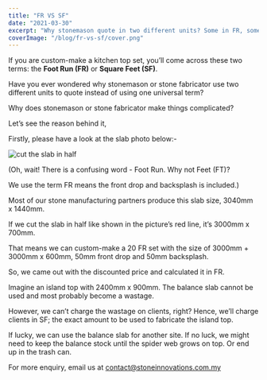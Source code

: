 ```yaml
---
title: "FR VS SF"
date: "2021-03-30"
excerpt: "Why stonemason quote in two different units? Some in FR, some in SF. Read this article to know the difference and the reason behind it."
coverImage: "/blog/fr-vs-sf/cover.png"
---
```


If you are custom-make a kitchen top set, you’ll come across these two terms: the **Foot Run (FR)** or **Square Feet (SF)**.

Have you ever wondered why stonemason or stone fabricator use two different units to quote instead of using one universal term?

Why does stonemason or stone fabricator make things complicated?

Let’s see the reason behind it,

Firstly, please have a look at the slab photo below:-

![cut the slab in half](/blog/fr-vs-sf/cut-half.jpg)

(Oh, wait! There is a confusing word - Foot Run. Why not Feet (FT)?

We use the term FR means the front drop and backsplash is included.)

Most of our stone manufacturing partners produce this slab size, 3040mm x 1440mm.

If we cut the slab in half like shown in the picture’s red line, it’s 3000mm x 700mm.

That means we can custom-make a 20 FR set with the size of 3000mm + 3000mm x 600mm, 50mm front drop and 50mm backsplash.

So, we came out with the discounted price and calculated it in FR.

Imagine an island top with 2400mm x 900mm. The balance slab cannot be used and most probably become a wastage.

However, we can’t charge the wastage on clients, right? Hence, we’ll charge clients in SF; the exact amount to be used to fabricate the island top.

If lucky, we can use the balance slab for another site. If no luck, we might need to keep the balance stock until the spider web grows on top. Or end up in the trash can.

For more enquiry, email us at <a href="mailto:contact@stoneinnovations.com.my">contact@stoneinnovations.com.my</a>
